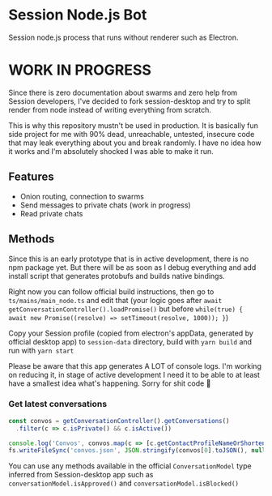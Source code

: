 # Session Node.js Bot

Session node.js process that runs without renderer such as Electron.

# WORK IN PROGRESS

Since there is zero documentation about swarms and zero help from Session developers, I've decided to fork session-desktop and try to split render from node instead of writing everything from scratch.

This is why this repository mustn't be used in production. It is basically fun side project for me with 90% dead, unreachable, untested, insecure code that may leak everything about you and break randomly. I have no idea how it works and I'm absolutely shocked I was able to make it run.

## Features

- Onion routing, connection to swarms
- Send messages to private chats (work in progress)
- Read private chats

## Methods

Since this is an early prototype that is in active development, there is no npm package yet. But there will be as soon as I debug everything and add install script that generates protobufs and builds native bindings.

Right now you can follow official build instructions, then go to `ts/mains/main_node.ts` and edit that (your logic goes after `await getConversationController().loadPromise()` but before `while(true) { await new Promise((resolve) => setTimeout(resolve, 1000)); }`)

Copy your Session profile (copied from electron's appData, generated by official desktop app) to `session-data` directory, build with `yarn build` and run with `yarn start`

Please be aware that this app generates A LOT of console logs. I'm working on reducing it, in stage of active development I need it to be able to at least have a smallest idea what's happening. Sorry for shit code 🙂

### Get latest conversations

```ts
const convos = getConversationController().getConversations()
  .filter(c => c.isPrivate() && c.isActive())

console.log('Convos', convos.map(c => [c.getContactProfileNameOrShortenedPubKey()]))
fs.writeFileSync('convos.json', JSON.stringify(convos[0].toJSON(), null, 2))
```

You can use any methods available in the official `ConversationModel` type inferred from Session-desktop app such as `conversationModel.isApproved()` and `conversationModel.isBlocked()`